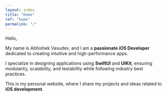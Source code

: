 ```yaml
---
layout: index
title: "Home"
ref: "home"
permalink: "/"
---
```

Hello,  

My name is Abhishek Vasudev, and I am a **passionate iOS Developer** dedicated to creating intuitive and high-performance apps.  

I specialize in designing applications using **SwiftUI** and **UIKit**, ensuring modularity, scalability, and testability while following industry best practices.  

This is my personal website, where I share my projects and ideas related to **iOS development**.